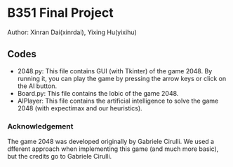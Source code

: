# B351 Final Project

Author: Xinran Dai(xinrdai), Yixing Hu(yixihu)

## Codes

- 2048.py: This file contains GUI (with Tkinter) of the game 2048. By running it, you can play the game by pressing the arrow keys or click on the AI button. 
- Board.py: This file contains the lobic of the game 2048. 
- AIPlayer: This file contains the artificial intelligence to solve the game 2048 (with expectimax and our heuristics). 

### Acknowledgement

The game 2048 was developed originally by Gabriele Cirulli. We used a dfferent approach when implementing this game (and much more basic), but the credits go to Gabriele Cirulli. 
